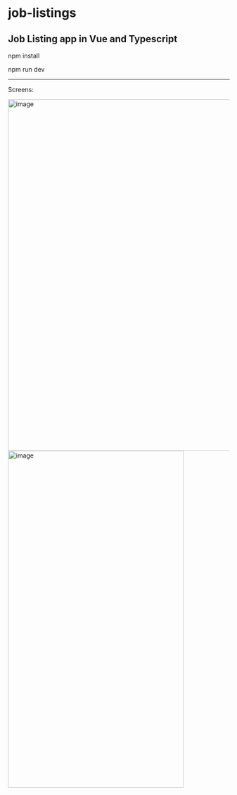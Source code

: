 # job-listings
Job Listing app in Vue and Typescript
-----------------------------------------
npm install

npm run dev
_________________________________________

Screens: 

<img width="800" alt="image" src="https://github.com/user-attachments/assets/9ff7b954-71ec-45cd-8f82-ab822e614008" />


<img width="399" height="767" alt="image" src="https://github.com/user-attachments/assets/3be709c4-4870-4509-b7b7-ca6b03e1a042" />







